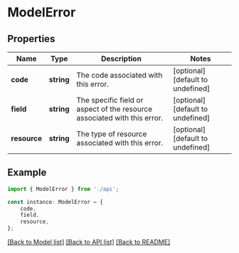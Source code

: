 # ModelError


## Properties

Name | Type | Description | Notes
------------ | ------------- | ------------- | -------------
**code** | **string** | The code associated with this error. | [optional] [default to undefined]
**field** | **string** | The specific field or aspect of the resource associated with this error. | [optional] [default to undefined]
**resource** | **string** | The type of resource associated with this error. | [optional] [default to undefined]

## Example

```typescript
import { ModelError } from './api';

const instance: ModelError = {
    code,
    field,
    resource,
};
```

[[Back to Model list]](../README.md#documentation-for-models) [[Back to API list]](../README.md#documentation-for-api-endpoints) [[Back to README]](../README.md)
